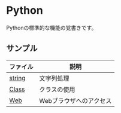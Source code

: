 # Python

Pythonの標準的な機能の覚書きです。      

## サンプル

|ファイル|説明|     
|---|---|     
|[string](./string)|文字列処理|
|[Class](./class)|クラスの使用|
|[Web](./Web)|Webブラウザへのアクセス|

